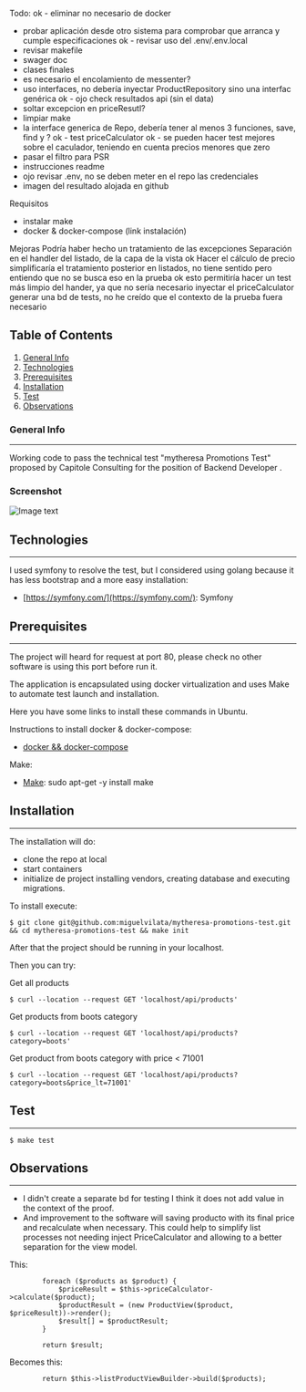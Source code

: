 Todo:
ok - eliminar no necesario de docker
- probar aplicación desde otro sistema para comprobar que arranca y cumple especificaciones
ok - revisar uso del .env/.env.local
- revisar makefile
- swager doc
- clases finales
- es necesario el encolamiento de messenter?
- uso interfaces, no debería inyectar ProductRepository sino una interfac genérica
ok - ojo check resultados api (sin el data)
- soltar excepcion en priceResutl?
- limpiar make
- la interface generica de Repo, debería tener al menos 3 funciones, save, find y ?
ok - test priceCalculator
ok - se pueden hacer test mejores sobre el caculador, teniendo en cuenta precios menores que zero
- pasar el filtro para PSR
- instrucciones readme
- ojo revisar .env, no se deben meter en el repo las credenciales
- imagen del resultado alojada en github


Requisitos
- instalar make
- docker & docker-compose (link instalación)

Mejoras
Podría haber hecho un tratamiento de las excepciones
Separación en el handler del listado, de la capa de la vista
ok Hacer el cálculo de precio simplificaría el tratamiento posterior en listados, no tiene sentido pero entiendo que no se busca eso en la prueba
ok esto permitiría hacer un test más limpio del hander, ya que no sería necesario inyectar el priceCalculator
generar una bd de tests, no he creído que el contexto de la prueba fuera necesario


## Table of Contents
1. [General Info](#general-info)
2. [Technologies](#technologies)
3. [Prerequisites](#prerequisites)
4. [Installation](#Installation)
5. [Test](#Test)
6. [Observations](#Observations)
### General Info
***
Working code to pass the technical test "mytheresa Promotions Test" proposed by Capitole Consulting for the position of Backend Developer .
### Screenshot
![Image text](https://www.united-internet.de/fileadmin/user_upload/Brands/Downloads/Logo_IONOS_by.jpg)

## Technologies
***
I used symfony to resolve the test, but I considered using golang because it has less bootstrap and a more easy installation:
* [https://symfony.com/](https://symfony.com/): Symfony


## Prerequisites
***
The project will heard for request at port 80, please check no other software is using this port before run it.

The application is encapsulated using docker virtualization and uses Make to automate test launch and installation.

Here you have some links to install these commands in Ubuntu. 

Instructions to install docker & docker-compose:
* [docker && docker-compose](https://www.digitalocean.com/community/tutorials/how-to-install-and-use-docker-compose-on-ubuntu-22-04)

Make: 
* [Make](#): sudo apt-get -y install make

## Installation
***
The installation will do:
* clone the repo at local
* start containers
* initialize de project installing vendors, creating database and executing migrations.

To install execute:
```
$ git clone git@github.com:miguelvilata/mytheresa-promotions-test.git && cd mytheresa-promotions-test && make init
```

After that the project should be running in your localhost.

Then you can try:

Get all products
```
$ curl --location --request GET 'localhost/api/products'
```

Get products from boots category
```
$ curl --location --request GET 'localhost/api/products?category=boots'
```

Get product from boots category with price < 71001
```
$ curl --location --request GET 'localhost/api/products?category=boots&price_lt=71001'
```

## Test
***

```
$ make test
```

## Observations
***

* I didn't create a separate bd for testing I think it does not add value in the context of the proof.
* And improvement to the software will saving producto with its final price and recalculate when necessary. This could help to simplify
list processes not needing inject PriceCalculator and allowing to a better separation for the view model.

This:
```
        foreach ($products as $product) {
            $priceResult = $this->priceCalculator->calculate($product);
            $productResult = (new ProductView($product, $priceResult))->render();
            $result[] = $productResult;
        }

        return $result;
```

Becomes this:

```
        return $this->listProductViewBuilder->build($products);
```

 


